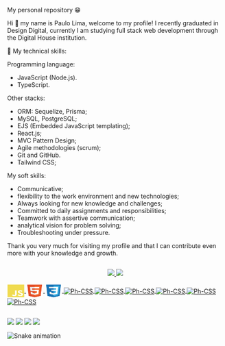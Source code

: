 My personal repository 😁

Hi 👋 my name is Paulo Lima, welcome to my profile!
I recently graduated in Design Digital, currently I am studying full stack web development through the Digital House institution.



🚀 My technical skills:

Programming language:
- JavaScript (Node.js).
- TypeScript.

Other stacks:
- ORM: Sequelize, Prisma;
- MySQL, PostgreSQL;
- EJS (Embedded JavaScript templating);
- React.js;
- MVC Pattern Design;
- Agile methodologies (scrum);
- Git and GitHub.
- Tailwind CSS;

My soft skills:

- Communicative;
- flexibility to the work environment and new technologies;
- Always looking for new knowledge and challenges;
- Committed to daily assignments and responsibilities;
- Teamwork with assertive communication;
- analytical vision for problem solving;
- Troubleshooting under pressure.

Thank you very much for visiting my profile and that I can contribute even more with your knowledge and growth.
##

<div align="center">
  <a href="https://github.com/PauloHBLima">
  <img height="163em" src="https://github-readme-stats.vercel.app/api?username=PauloHBLima&show_icons=true&theme=dark&include_all_commits=true&count_private=true"/>
  <img height="163em" src="https://github-readme-stats.vercel.app/api/top-langs/?username=PauloHBLima&layout=compact&langs_count=7&theme=dark"/>
</div>

  
  <div style="display: inline_block"><br>
  <img align="center" alt="Ph-Js" height="30" width="40" src="https://raw.githubusercontent.com/devicons/devicon/master/icons/javascript/javascript-plain.svg">
  <img align="center" alt="Ph-HTML" height="30" width="40" src="https://raw.githubusercontent.com/devicons/devicon/master/icons/html5/html5-original.svg">
  <img align="center" alt="Ph-CSS" height="30" width="40" src="https://raw.githubusercontent.com/devicons/devicon/master/icons/css3/css3-original.svg">
  <img align="center" alt="Ph-CSS" height="30" width="40" src="https://cdn.jsdelivr.net/gh/devicons/devicon/icons/express/express-original.svg">
  <img align="center" alt="Ph-CSS" height="30" width="40" src="https://cdn.jsdelivr.net/gh/devicons/devicon/icons/figma/figma-original.svg">
  <img align="center" alt="Ph-CSS" height="30" width="40" src="https://cdn.jsdelivr.net/gh/devicons/devicon/icons/git/git-original.svg">
  <img align="center" alt="Ph-CSS" height="30" width="40" src="https://cdn.jsdelivr.net/gh/devicons/devicon/icons/visualstudio/visualstudio-plain.svg">
  <img align="center" alt="Ph-CSS" height="30" width="40" src="https://cdn.jsdelivr.net/gh/devicons/devicon/icons/photoshop/photoshop-line.svg">
  <img align="center" alt="Ph-CSS" height="30" width="40" src="https://cdn.jsdelivr.net/gh/devicons/devicon/icons/illustrator/illustrator-plain.svg">
  
</div>
  
##
  
<div>

  <a href="https://instagram.com/paulohblima" target="_blank"><img src="https://img.shields.io/badge/-Instagram-%23E4405F?style=for-the-badge&logo=instagram&logoColor=white" target="_blank"></a>
 	<a href="https://discord.gg/PauloLima#7341" target="_blank"><img src="https://img.shields.io/badge/Discord-7289DA?style=for-the-badge&logo=discord&logoColor=white" target="_blank"></a> 
  <a href = "mailto:ph.blima30@gmail.com"><img src="https://img.shields.io/badge/-Gmail-%23333?style=for-the-badge&logo=gmail&logoColor=white" target="_blank"></a>
  <a href="https://www.linkedin.com/in/paulo-lima-b96226b3" target="_blank"><img src="https://img.shields.io/badge/-LinkedIn-%230077B5?style=for-the-badge&logo=linkedin&logoColor=white" target="_blank"></a> 

  
 ![Snake animation](https://github.com/PauloHBLima/PauloHBLima/blob/output/github-contribution-grid-snake.svg)
  
</div>
  



  
